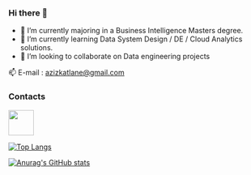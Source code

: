 ### Hi there 👋

<!--
**KkazeKa/KkazeKa** is a ✨ _special_ ✨ repository because its `README.md` (this file) appears on your GitHub profile.

Here are some ideas to get you started:
-->
- 🔭 I’m currently majoring in a Business Intelligence Masters degree.
- 🌱 I’m currently learning Data System Design / DE / Cloud Analytics solutions.
- 👯 I’m looking to collaborate on Data engineering projects

📫 E-mail : azizkatlane@gmail.com
<p align="center">
<h3>Contacts</h3>

  <a href="https://www.linkedin.com/in/aziz-katlane/">
    <img height="50" src='https://github.com/KkazeKa/KkazeKa/assets/87916759/ee385800-3c01-42f8-acf4-594dda5cdde8'/>
  </a>
</p>

[![Top Langs](https://github-readme-stats.vercel.app/api/top-langs/?username=KkazeKa)](https://github.com/KkazeKa/github-readme-stats)

[![Anurag's GitHub stats](https://github-readme-stats.vercel.app/api?username=KkazeKa)](https://github.com/KkazeKa/github-readme-stats)
